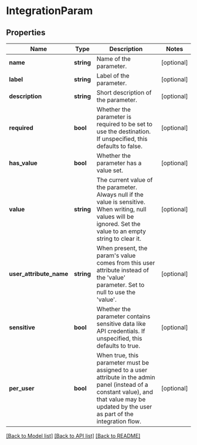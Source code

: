 # IntegrationParam

## Properties
Name | Type | Description | Notes
------------ | ------------- | ------------- | -------------
**name** | **string** | Name of the parameter. | [optional] 
**label** | **string** | Label of the parameter. | [optional] 
**description** | **string** | Short description of the parameter. | [optional] 
**required** | **bool** | Whether the parameter is required to be set to use the destination. If unspecified, this defaults to false. | [optional] 
**has_value** | **bool** | Whether the parameter has a value set. | [optional] 
**value** | **string** | The current value of the parameter. Always null if the value is sensitive. When writing, null values will be ignored. Set the value to an empty string to clear it. | [optional] 
**user_attribute_name** | **string** | When present, the param&#39;s value comes from this user attribute instead of the &#39;value&#39; parameter. Set to null to use the &#39;value&#39;. | [optional] 
**sensitive** | **bool** | Whether the parameter contains sensitive data like API credentials. If unspecified, this defaults to true. | [optional] 
**per_user** | **bool** | When true, this parameter must be assigned to a user attribute in the admin panel (instead of a constant value), and that value may be updated by the user as part of the integration flow. | [optional] 

[[Back to Model list]](../README.md#documentation-for-models) [[Back to API list]](../README.md#documentation-for-api-endpoints) [[Back to README]](../README.md)


